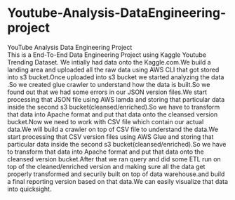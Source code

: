 # Youtube-Analysis-DataEngineering-project
YouTube Analysis Data Engineering Project  
This is a End-To-End Data Engineering Project using Kaggle Youtube Trending Dataset.
We intially had data onto the Kaggle.com.We build a landing area and uploaded all the raw data using AWS CLI that got stored into s3 bucket.Once uploaded into s3 bucket we started analyzing the data .So we created glue crawler to understand how the data is built.So we found out that we had some errors in our JSON version files.We start processing that JSON file using AWS lamda and storing that particular data inside the second s3 bucket(cleansed/enriched).So we have to transform that data into Apache format and put that data onto the cleansed version bucket.Now we need to work with CSV file which contain our actual data.We will build a crawler on top of CSV file to understand the data.We start processing that CSV version files using AWS Glue and storing that particular data inside the second s3 bucket(cleansed/enriched).So we have to transform that data into Apache format and put that data onto the cleansed version bucket.After that we ran query and did some ETL run on top of the cleaned/enriched version and making sure all the data get properly transformed and securily built on top of data warehouse.and build a final reporting version based on that data.We can easily visualize that data into quicksight.


 

